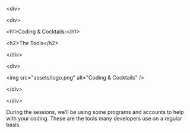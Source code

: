 &lt;div&gt;

&lt;div&gt;

  &lt;h1&gt;Coding & Cocktails:&lt;/h1&gt;

  &lt;h2&gt;The Tools&lt;/h2&gt;

&lt;/div&gt;

&lt;div&gt;

  &lt;img src="assets/logo.png" alt="Coding & Cocktails" /&gt;

&lt;/div&gt;

&lt;/div&gt;



During the sessions, we’ll be using some programs and accounts to help with your coding. These are the tools many developers use on a regular basis.

